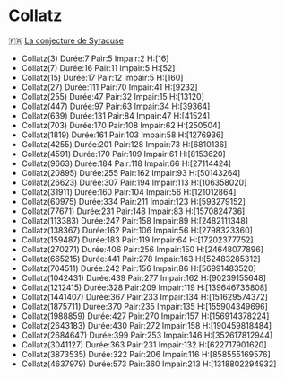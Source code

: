 # Collatz
🇫🇷 [La conjecture de Syracuse](https://oeis.org/A006884)


- Collatz(3) Durée:7 Pair:5 Impair:2 H:[16]
- Collatz(7) Durée:16 Pair:11 Impair:5 H:[52]
- Collatz(15) Durée:17 Pair:12 Impair:5 H:[160]
- Collatz(27) Durée:111 Pair:70 Impair:41 H:[9232]
- Collatz(255) Durée:47 Pair:32 Impair:15 H:[13120]
- Collatz(447) Durée:97 Pair:63 Impair:34 H:[39364]
- Collatz(639) Durée:131 Pair:84 Impair:47 H:[41524]
- Collatz(703) Durée:170 Pair:108 Impair:62 H:[250504]
- Collatz(1819) Durée:161 Pair:103 Impair:58 H:[1276936]
- Collatz(4255) Durée:201 Pair:128 Impair:73 H:[6810136]
- Collatz(4591) Durée:170 Pair:109 Impair:61 H:[8153620]
- Collatz(9663) Durée:184 Pair:118 Impair:66 H:[27114424]
- Collatz(20895) Durée:255 Pair:162 Impair:93 H:[50143264]
- Collatz(26623) Durée:307 Pair:194 Impair:113 H:[106358020]
- Collatz(31911) Durée:160 Pair:104 Impair:56 H:[121012864]
- Collatz(60975) Durée:334 Pair:211 Impair:123 H:[593279152]
- Collatz(77671) Durée:231 Pair:148 Impair:83 H:[1570824736]
- Collatz(113383) Durée:247 Pair:158 Impair:89 H:[2482111348]
- Collatz(138367) Durée:162 Pair:106 Impair:56 H:[2798323360]
- Collatz(159487) Durée:183 Pair:119 Impair:64 H:[17202377752]
- Collatz(270271) Durée:406 Pair:256 Impair:150 H:[24648077896]
- Collatz(665215) Durée:441 Pair:278 Impair:163 H:[52483285312]
- Collatz(704511) Durée:242 Pair:156 Impair:86 H:[56991483520]
- Collatz(1042431) Durée:439 Pair:277 Impair:162 H:[90239155648]
- Collatz(1212415) Durée:328 Pair:209 Impair:119 H:[139646736808]
- Collatz(1441407) Durée:367 Pair:233 Impair:134 H:[151629574372]
- Collatz(1875711) Durée:370 Pair:235 Impair:135 H:[155904349696]
- Collatz(1988859) Durée:427 Pair:270 Impair:157 H:[156914378224]
- Collatz(2643183) Durée:430 Pair:272 Impair:158 H:[190459818484]
- Collatz(2684647) Durée:399 Pair:253 Impair:146 H:[352617812944]
- Collatz(3041127) Durée:363 Pair:231 Impair:132 H:[622717901620]
- Collatz(3873535) Durée:322 Pair:206 Impair:116 H:[858555169576]
- Collatz(4637979) Durée:573 Pair:360 Impair:213 H:[1318802294932]
